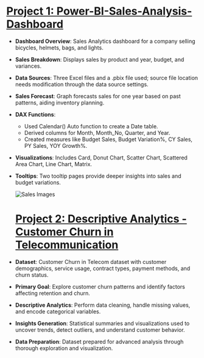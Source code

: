# [Project 1: Power-BI-Sales-Analysis-Dashboard](https://github.com/BharathRasamadugu/Power-BI-Sales-Analysis-Dashboard)

- **Dashboard Overview**: Sales Analytics dashboard for a company selling bicycles, helmets, bags, and lights.
- **Sales Breakdown**: Displays sales by product and year, budget, and variances.
- **Data Sources**: Three Excel files and a .pbix file used; source file location needs modification through the data source settings.
- **Sales Forecast**: Graph forecasts sales for one year based on past patterns, aiding inventory planning.
- **DAX Functions**:
    - Used Calendar() Auto function to create a Date table.
    - Derived columns for Month, Month_No, Quarter, and Year.
    - Created measures like Budget Sales, Budget Variation%, CY Sales, PY Sales, YOY Growth%.
- **Visualizations**: Includes Card, Donut Chart, Scatter Chart, Scattered Area Chart, Line Chart, Matrix.
- **Tooltips**: Two tooltip pages provide deeper insights into sales and budget variations.

  ![Sales Images](https://github.com/user-attachments/assets/2a33f877-afd4-495d-9122-0a3d2f29d45a)


  # [Project 2: Descriptive Analytics - Customer Churn in Telecommunication](https://github.com/BharathRasamadugu/Descriptive-Analytics-Customer-Churn-in-Telecommunication-)

- **Dataset**: Customer Churn in Telecom dataset with customer demographics, service usage, contract types, payment methods, and churn status.
- **Primary Goal**: Explore customer churn patterns and identify factors affecting retention and churn.
- **Descriptive Analytics**: Perform data cleaning, handle missing values, and encode categorical variables.
- **Insights Generation**: Statistical summaries and visualizations used to uncover trends, detect outliers, and understand customer behavior.
- **Data Preparation**: Dataset prepared for advanced analysis through thorough exploration and visualization.
